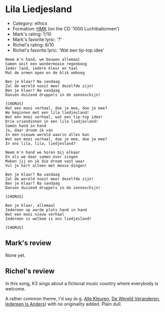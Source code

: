 # Lila Liedjesland

 * Category: ethics
 * Formation: [HMK](Hkm.md) (on the CD '1000 Luchtballonnen')
 * Mark's rating: ?/10
 * Mark's  favorite lyric: '?'
 * Richel's rating: 6/10
 * Richel's  favorite lyric: 'Wat een tip-top idee'

```
Neem m'n hand, we bouwen allemaal
Samen ooit een wondermooie regenboog
Ieder land, iedere kleur en taal
Mat de armen open en de blik omhoog

Ben je klaar? Na vandaag
Zal de wereld nooit meer dezelfde zijn!
Ben je klaar? Na vandaag
Dansen duizend druppels in de zonneschijn!

[CHORUS]
Wat een mooi verhaal, doe je mee, doe je mee?
We beginnen met een lila liedjesland!
Wat een mooi verhaal, wat een tip-top idee!
Drie vriendinnen in een lila liedjesland!
Samen hand in hand
Ja, daar droom ik van
In een nieuwe wereld waarin alles kan
Wat een mooi verhaal, doe je mee, doe je mee?
In ons lila, lila, liedjesland?

Neem m'n hand we horen bij elkaar
En als we daar samen over zingen
Maken jij en ik die droom vast waar
Vul je hart alleen met mooie dingen!

Ben je klaar? Na vandaag
Zal de wereld nooit meer dezelfde zijn!
Ben je klaar? Na vandaag
Dansen duizend druppels in de zonneschijn!

[CHORUS]

Ben je klaar, allemaal
Iedereen op aarde plots hand in hand
Wat een mooi nieuw verhaal
Iedereen is welkom is ons liedjesland!

[CHORUS]
```

## Mark's review

None yet.

## Richel's review

In this song, K3 sings about a fictional music country where everybody is welcome.

A rather common theme, I'd say (e.g. [Alle Kleuren](AlleKleuren.md), 
[De Wereld Veranderen](DeWereldVeranderen.md), [Iedereen Is Anders](IedereenIsAnders.md)) 
with no originality added. 
Plain dull.